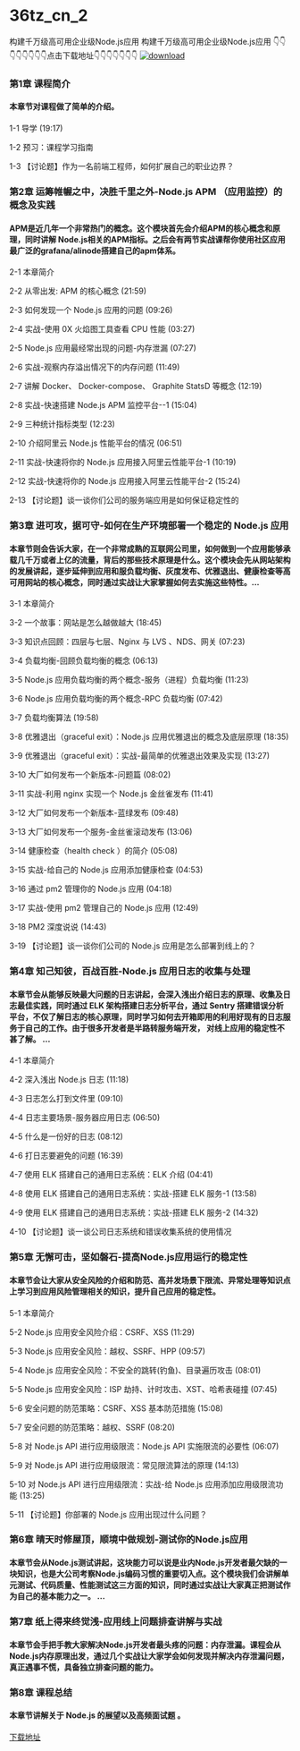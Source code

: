 # 36tz_cn_2
构建千万级高可用企业级Node.js应用
构建千万级高可用企业级Node.js应用
👇👇👇👇👇👇👇👇点击下载地址👇👇👇👇👇👇👇
[![download](https://51xueit.vip/muke_img/622ab0a10934507005400304.jpg "下载地址")](http://www.36tz.cn "下载地址")
### 第1章 课程简介 

#### 本章节对课程做了简单的介绍。
1-1 导学 (19:17)

1-2 预习：课程学习指南

1-3 【讨论题】作为一名前端工程师，如何扩展自己的职业边界？


### 第2章 运筹帷幄之中，决胜千里之外-Node.js APM （应用监控）的概念及实践 

#### APM是近几年一个非常热门的概念。这个模块首先会介绍APM的核心概念和原理，同时讲解 Node.js相关的APM指标。之后会有两节实战课帮你使用社区应用最广泛的grafana/alinode搭建自己的apm体系。
2-1 本章简介

2-2 从零出发: APM 的核心概念 (21:59)

2-3 如何发现一个 Node.js 应用的问题 (09:26)

2-4 实战-使用 0X 火焰图工具查看 CPU 性能 (03:27)

2-5 Node.js 应用最经常出现的问题-内存泄漏 (07:27)

2-6 实战-观察内存溢出情况下的内存问题 (11:49)

2-7 讲解 Docker、 Docker-compose、 Graphite StatsD 等概念 (12:19)

2-8 实战-快速搭建 Node.js APM 监控平台--1 (15:04)

2-9 三种统计指标类型 (12:23)

2-10 介绍阿里云 Node.js 性能平台的情况 (06:51)

2-11 实战-快速将你的 Node.js 应用接入阿里云性能平台-1 (10:19)

2-12 实战-快速将你的 Node.js 应用接入阿里云性能平台-2 (15:24)

2-13 【讨论题】谈一谈你们公司的服务端应用是如何保证稳定性的


### 第3章 进可攻，据可守-如何在生产环境部署一个稳定的 Node.js 应用

#### 本章节则会告诉大家，在一个非常成熟的互联网公司里，如何做到一个应用能够承载几千万或者上亿的流量，背后的那些技术原理是什么。这个模块会先从网站架构的发展讲起，逐步延伸到应用和服负载均衡、灰度发布、优雅退出、健康检查等高可用网站的核心概念，同时通过实战让大家掌握如何去实施这些特性。...
3-1 本章简介

3-2 一个故事：网站是怎么越做越大 (18:45)

3-3 知识点回顾：四层与七层、Nginx 与 LVS 、NDS、网关 (07:23)

3-4 负载均衡-回顾负载均衡的概念 (06:13)

3-5 Node.js 应用负载均衡的两个概念-服务（进程）负载均衡 (11:23)

3-6 Node.js 应用负载均衡的两个概念-RPC 负载均衡 (07:42)

3-7 负载均衡算法 (19:58)

3-8 优雅退出（graceful exit）：Node.js 应用优雅退出的概念及底层原理 (18:35)

3-9 优雅退出（graceful exit）：实战-最简单的优雅退出效果及实现 (13:27)

3-10 大厂如何发布一个新版本-问题篇 (08:02)

3-11 实战-利用 nginx 实现一个 Node.js 金丝雀发布 (11:41)

3-12 大厂如何发布一个新版本-蓝绿发布 (09:48)

3-13 大厂如何发布一个服务-金丝雀滚动发布 (13:06)

3-14 健康检查（health check ）的简介 (05:08)

3-15 实战-给自己的 Node.js 应用添加健康检查 (04:53)

3-16 通过 pm2 管理你的 Node.js 应用 (04:18)

3-17 实战-使用 pm2 管理自己的 Node.js 应用 (12:49)

3-18 PM2 深度说说 (14:43)

3-19 【讨论题】谈一谈你们公司的 Node.js 应用是怎么部署到线上的？


### 第4章 知己知彼，百战百胜-Node.js 应用日志的收集与处理

#### 本章节会从能够反映最大问题的日志讲起，会深入浅出介绍日志的原理、收集及日志最佳实践，同时通过 ELK 架构搭建日志分析平台，通过 Sentry 搭建错误分析平台，不仅了解日志的核心原理，同时学习如何去开箱即用的利用好现有的日志服务于自己的工作。由于很多开发者是半路转服务端开发， 对线上应用的稳定性不甚了解。 ...
4-1 本章简介

4-2 深入浅出 Node.js 日志 (11:18)

4-3 日志怎么打到文件里 (09:10)

4-4 日志主要场景-服务器应用日志 (06:50)

4-5 什么是一份好的日志 (08:12)

4-6 打日志要避免的问题 (16:39)

4-7 使用 ELK 搭建自己的通用日志系统：ELK 介绍 (04:41)

4-8 使用 ELK 搭建自己的通用日志系统：实战-搭建 ELK 服务-1 (13:58)

4-9 使用 ELK 搭建自己的通用日志系统：实战-搭建 ELK 服务-2 (14:32)

4-10 【讨论题】谈一谈公司日志系统和错误收集系统的使用情况


### 第5章 无懈可击，坚如磐石-提高Node.js应用运行的稳定性

#### 本章节会让大家从安全风险的介绍和防范、高并发场景下限流、异常处理等知识点上学习到应用风险管理相关的知识，提升自己应用的稳定性。
5-1 本章简介

5-2 Node.js 应用安全风险介绍：CSRF、XSS (11:29)

5-3 Node.js 应用安全风险：越权、SSRF、HPP (09:57)

5-4 Node.js 应用安全风险：不安全的跳转(钓鱼)、目录遍历攻击 (08:01)

5-5 Node.js 应用安全风险：ISP 劫持、计时攻击、XST、哈希表碰撞 (07:45)

5-6 安全问题的防范策略：CSRF、XSS 基本防范措施 (15:08)

5-7 安全问题的防范策略：越权、SSRF (08:20)

5-8 对 Node.js API 进行应用级限流：Node.js API 实施限流的必要性 (06:07)

5-9 对 Node.js API 进行应用级限流：常见限流算法的原理 (14:13)

5-10 对 Node.js API 进行应用级限流：实战-给 Node.js 应用添加应用级限流功能 (13:25)

5-11 【讨论题】你部署的 Node.js 应用出现过什么问题？


### 第6章 晴天时修屋顶，顺境中做规划-测试你的Node.js应用
#### 本章节会从Node.js测试讲起，这块能力可以说是业内Node.js开发者最欠缺的一块知识，也是大公司考察Node.js编码习惯的重要切入点。这个模块我们会讲解单元测试、代码质量、性能测试这三方面的知识，同时通过实战让大家真正把测试作为自己的基本能力之一。 ...

### 第7章 纸上得来终觉浅-应用线上问题排查讲解与实战
#### 本章节会手把手教大家解决Node.js开发者最头疼的问题：内存泄漏。课程会从Node.js内存原理出发，通过几个实战让大家学会如何发现并解决内存泄漏问题，真正遇事不慌，具备独立排查问题的能力。

### 第8章 课程总结
#### 本章节讲解关于 Node.js 的展望以及高频面试题 。

[下载地址](http://www.36tz.cn "下载地址")
